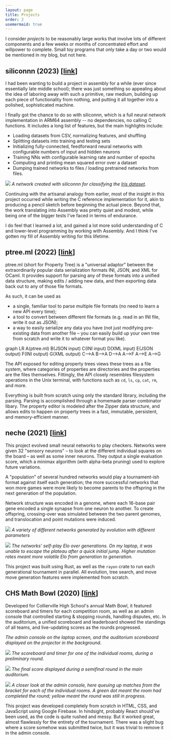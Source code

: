 ```yaml
---
layout: page
title: Projects
order: 2
usemermaid: true
---
```


I consider *projects* to be reasonably large works that involve lots of
different components and a few weeks or months of concentrated effort and
willpower to complete. Small toy programs that only take a day or two would be
mentioned in my blog, but not here.

## siliconnn (2023) \[[link](https://github.com/brandon-gong/siliconnn)\]
I had been wanting to build a project in assembly for a while (ever since
essentially late middle school); there was just something so appealing about the
idea of laboring away with such a primitive, raw medium, building up each piece
of functionality from nothing, and putting it all together into a polished,
sophisticated machine.

I finally got the chance to do so with siliconnn, which is a full neural network
implementation in ARM64 assembly -- no dependencies, no calling C functions. It
includes a long list of features, but the main highlights include:
- Loading datasets from CSV, normalizing features, and shuffling
- Splitting datasets into training and testing sets
- Initializing fully-connected, feedforward neural networks with configurable
  numbers of input and hidden neurons
- Training NNs with configurable learning rate and number of epochs
- Computing and printing mean squared error over a dataset
- Dumping trained networks to files / loading pretrained networks from files.

![]({{site.baseurl}}/assets/nn.png)
*A network created with siliconnn for classifying the [Iris dataset](https://archive.ics.uci.edu/ml/datasets/iris).*

Continuing with the artisanal analogy from earlier, most of the insight in this
project occurred while writing the C reference implementation for it, akin to
producing a pencil sketch before beginning the actual piece. Beyond that, the
work translating into Assembly was pretty quiet and modest, while being one of
the bigger tests I've faced in terms of endurance.

I do feel that I learned a lot, and gained a lot more solid understanding of C
and lower-level programming by working with Assembly. And I think I've gotten my
fill of Assembly writing for this lifetime.

## ptree.ml (2022) \[[link](https://github.com/brandon-gong/ptree.ml)\]
ptree.ml (short for Property Tree) is a "universal adaptor" between the
extraordinarily popular data serialization formats INI, JSON, and XML for OCaml.
It provides support for parsing any of these formats into a unified data
structure, making edits / adding new data, and then exporting data back out to
any of those file formats.

As such, it can be used as

- a single, familiar tool to parse multiple file formats (no need to learn a new
  API every time);
- a tool to convert between different file formats (e.g. read in an INI file,
  write it out as JSON);
- a way to easily serialize any data you have (not just modifying pre-existing
  data from another file – you can easily build up your own tree from scratch
  and write it to whatever format you like).
<div class="mermaid">
graph LR
    A(ptree.ml)
    B(JSON input)
    C(INI input)
    D(XML input)
    E(JSON output)
    F(INI output)
    G(XML output)
    C-->A
    B-->A
    D-->A
    A-->F
    A-->E
    A-->G
</div>

The API exposed for editing property trees views these trees as a file system,
where categories of properties are directories and the properties are the files
themselves. Fittingly, the API closely resembles filesystem operations in the
Unix terminal, with functions such as `cd`, `ls`, `cp`, `cat`, `rm`, and more.

Everything is built from scratch using only the standard library, including the
parsing. Parsing is accomplished through a homemade parser combinator libary.
The property editor is modeled after the Zipper data structure, and allows edits
to happen on property trees in a fast, immutable, persistent, and
memory-efficient manner.

## neche (2021) \[[link](https://github.com/brandon-gong/neche)\]
This project evolved small neural networks to play checkers. Networks were given
32 "sensory neurons" – to look at the different individual squares on the board
– as well as some inner neurons. They output a single evaluation score, which
a minimax algorithm (with alpha-beta pruning) used to explore future variations.

A "population" of several hundred networks would play a tournament-ish format
against itself each generation; the more successful networks that won more games
were more likely to become parents to the offspring in the next generation of
the population.

Network structure was encoded in a genome, where each 16-base pair gene encoded
a single synapse from one neuron to another. To create offspring, crossing-over
was simulated between the two parent genomes, and translocation and point
mutations were induced.

![]({{site.baseurl}}/assets/nechenets.png)
*A variety of different networks generated by evolution with different
parameters*

![]({{site.baseurl}}/assets/elo.png)
*The networks' self-play Elo over generations. On my laptop, it was unable to
escape the plateau after a quick initial jump. Higher mutation rates meant more
volatile Elo from generation to generation.*

This project was built using Rust, as well as the `rayon` crate to run each
generational tournament in parallel. All evolution, tree search, and move
move generation features were implemented from scratch.


## CHS Math Bowl (2020) \[[link](https://github.com/brandon-gong/chs-math-bowl)\]
Developed for Collierville High School's annual Math Bowl, it featured
scoreboard and timers for each competition room, as well as an admin console
that controlled starting & stopping rounds, handling disputes, etc. In the
auditorium, a unified scoreboard and leaderboard showed the standings of all
teams, and live-updating scores as the rounds progressed.


*The admin console on the laptop screen, and the auditorium scoreboard displayed
on the projector in the background.*

![]({{site.baseurl}}/assets/room2.jpeg)
*The scoreboard and timer for one of the individual rooms, during a preliminary
round.*

![]({{site.baseurl}}/assets/semi.jpeg)
*The final score displayed during a semifinal round in the main auditorium.*

![]({{site.baseurl}}/assets/setup.jpeg)
*A closer look at the admin console, here queuing up matches from the bracket
for each of the individual rooms. A green dot meant the room had completed the
round; yellow meant the round was still in progress.*

This project was developed completely from scratch in HTML, CSS, and JavaScript
using Google Firebase. In hindsight, probably React should've been used, as the
code is quite rushed and messy. But it worked great, almost flawlessly for the
entirety of the tournament. There was a slight bug where a score somehow was
submitted twice, but it was trivial to remove it in the admin console.